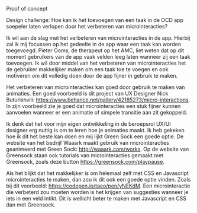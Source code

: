 Proof of concept

Design challenge: Hoe kan ik het toevoegen van een taak in de OCD app soepeler laten verlopen door het verbeteren van microinteracties?

Ik wil aan de slag met het verbeteren van microinteracties in de app. Hierbij zal ik mij focussen op het gedeelte in de app waar een taak kan worden toegevoegd. Pieter Ooms, de therapeut op het AMC, liet weten dat op dit moment gebruikers van de app vaak velden leeg laten wanneer zij een taak toevoegen. Ik wil door middel van het verbeteren van microinteracties het de gebruiker makkelijker maken om een taak toe te voegen en ook motiveren om dit volledig doen door de app fijner in gebruik te maken. 

Het verbeteren van microinteracties kan goed door gebruik te maken van animaties. Een goed voorbeeld is dit project van UX Designer Nick Buturishvili: https://www.behance.net/gallery/42185273/micro-interactions. In zijn voorbeeld zie je goed dat microinteracties een stuk fijner kunnen aanvoelen wanneer er een animatie of simpele transitie aan zit gekoppeld.

Ik denk dat het voor mijn eigen ontwikkeling in de beroepsrol UX/UI designer erg nuttig is om te leren hoe je animaties maakt. Ik heb gekeken hoe ik dit het beste kan doen en mij lijkt Green Sock een goede optie. De website van het bedrijf Waaark maakt gebruik van microinteracties geanimeerd met Green Sock: http://waaark.com/works. Op de website van Greensock staan ook tutorials van microinteracties gemaakt met Greensock, zoals deze button https://greensock.com/playpause. 

Als het blijkt dat het makkelijker is om helemaal zelf met CSS en Javascript microinteracties te maken, dan zou ik dit ook een goede optie vinden. Zoals bij dit voorbeeld: https://codepen.io/taeo/pen/yNEKdM. Een microinteractie die verbeterd zou moeten worden is het krijgen van suggesties wanneer je iets in een veld intikt. Dit is wellicht beter te maken met Javascript en CSS dan met Greensock. 





